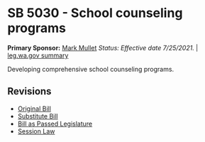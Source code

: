 # SB 5030 - School counseling programs
**Primary Sponsor:** [Mark Mullet](/person/leg/mark.mullet.md)
*Status: Effective date 7/25/2021.* | [leg.wa.gov summary](https://app.leg.wa.gov/billsummary?BillNumber=5030&Year=2021)

Developing comprehensive school counseling programs.

## Revisions
* [Original Bill](1/)
* [Substitute Bill](S/)
* [Bill as Passed Legislature](S.PL/)
* [Session Law](S.SL/)